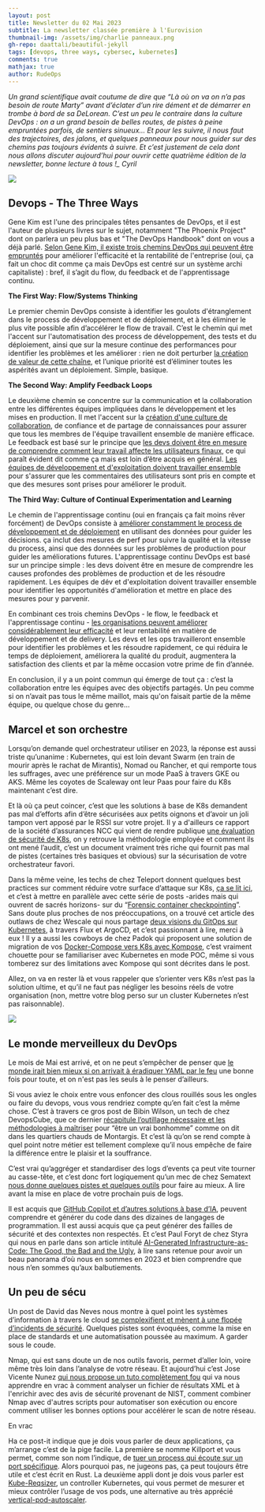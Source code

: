 ```yaml
---
layout: post
title: Newsletter du 02 Mai 2023
subtitle: La newsletter classée première à l'Eurovision	
thumbnail-img: /assets/img/charlie panneaux.png
gh-repo: daattali/beautiful-jekyll
tags: [devops, three ways, cybersec, kubernetes]
comments: true
mathjax: true
author: RudeOps
---
```



*Un grand scientifique avait coutume de dire que “Là où on va on n’a pas besoin de route Marty” avant d’éclater d’un rire dément et de démarrer en trombe à bord de sa DeLorean. C’est un peu le contraire dans la culture DevOps : on a un grand besoin de belles routes, de pistes à peine empruntées parfois, de sentiers sinueux… Et pour les suivre, il nous faut des trajectoires, des jalons, et quelques panneaux pour nous guider sur des chemins pas toujours évidents à suivre. Et c’est justement de cela dont nous allons discuter aujourd’hui pour ouvrir cette quatrième édition de la newsletter, bonne lecture à tous !_
_Cyril_*  
  
  

![](https://storage.mlcdn.com/account_image/325165/1ZpZlI9wTqe1L8YIbcvXBNomd5BDwFQBfD72ru1g.png)

## Devops - The Three Ways

Gene Kim est l'une des principales têtes pensantes de DevOps, et il est l'auteur de plusieurs livres sur le sujet, notamment "The Phoenix Project" dont on parlera un peu plus bas et "The DevOps Handbook" dont on vous a déjà parlé.  [Selon Gene Kim, il existe trois chemins DevOps qui peuvent être empruntés](https://itrevolution.com/articles/the-three-ways-principles-underpinning-devops/)  pour améliorer l'efficacité et la rentabilité de l'entreprise (oui, ça fait un choc dit comme ça mais DevOps est centré sur un système archi capitaliste) : bref, il s’agit du flow, du feedback et de l'apprentissage continu.  

**The First Way: Flow/Systems Thinking**

Le premier chemin DevOps consiste à identifier les goulots d'étranglement dans le process de développement et de déploiement, et à les éliminer le plus vite possible afin d’accélérer le flow de travail. C’est le chemin qui met l'accent sur l'automatisation des process de développement, des tests et du déploiement, ainsi que sur la mesure continue des performances pour identifier les problèmes et les améliorer : rien ne doit perturber [la création de valeur de cette chaîne](https://linearb.io/blog/value-stream-mapping-devops/), et l’unique priorité est d’éliminer toutes les aspérités avant un déploiement. Simple, basique.

**The Second Way: Amplify Feedback Loops**

Le deuxième chemin se concentre sur la communication et la collaboration entre les différentes équipes impliquées dans le développement et les mises en production. Il met l'accent sur la  [création d'une culture de collaboration](https://medium.com/@antweiss/understanding-feedback-loops-in-devops-e93b92b74bd1), de confiance et de partage de connaissances pour assurer que tous les membres de l'équipe travaillent ensemble de manière efficace. Le feedback est basé sur le principe que  [les devs doivent être en mesure de comprendre comment leur travail affecte les utilisateurs finaux](https://beautytmr.com/five-benefits-of-making-your-developers-talk-with-your-end-users-8a73b3ffe1f7), ce qui paraît évident dit comme ça mais est loin d’être acquis en général.  [Les équipes de développement et d'exploitation doivent travailler ensemble](https://www.devopsdigest.com/dev-and-ops-collaborate-1)  pour s'assurer que les commentaires des utilisateurs sont pris en compte et que des mesures sont prises pour améliorer le produit.

**The Third Way: Culture of Continual Experimentation and Learning**

Le chemin de l'apprentissage continu (oui en français ça fait moins rêver forcément) de DevOps consiste à  [améliorer constamment le process de développement et de déploiement](https://devops.com/learning-the-third-way-of-devops-continuous-improvement/)  en utilisant des données pour guider les décisions. ça inclut des mesures de perf pour suivre la qualité et la vitesse du process, ainsi que des données sur les problèmes de production pour guider les améliorations futures. L'apprentissage continu DevOps est basé sur un principe simple : les devs doivent être en mesure de comprendre les causes profondes des problèmes de production et de les résoudre rapidement. Les équipes de dév et d'exploitation doivent travailler ensemble pour identifier les opportunités d'amélioration et mettre en place des mesures pour y parvenir.

En combinant ces trois chemins DevOps - le flow, le feedback et l'apprentissage continu -  [les organisations peuvent améliorer considérablement leur efficacité](https://www.freshworks.com/freshservice/itsm/phoenix-project-three-ways-devops-blog/)  et leur rentabilité en matière de développement et de delivery. Les devs et les ops travailleront ensemble pour identifier les problèmes et les résoudre rapidement, ce qui réduira le temps de déploiement, améliorera la qualité du produit, augmentera la satisfaction des clients et par la même occasion votre prime de fin d’année.

En conclusion, il y a un point commun qui émerge de tout ça : c’est la collaboration entre les équipes avec des objectifs partagés. Un peu comme si on n’avait pas tous le même maillot, mais qu'on faisait partie de la même équipe, ou quelque chose du genre…  

## Marcel et son orchestre

Lorsqu’on demande quel orchestrateur utiliser en 2023, la réponse est aussi triste qu’unanime : Kubernetes, qui est loin devant Swarm (en train de mourir après le rachat de Mirantis), Nomad ou Rancher, et qui remporte tous les suffrages, avec une préférence sur un mode PaaS à travers GKE ou AKS. Même les coyotes de Scaleway ont leur Paas pour faire du K8s maintenant c’est dire.

Et là où ça peut coincer, c’est que les solutions à base de K8s demandent pas mal d’efforts afin d’être sécurisées aux petits oignons et d’avoir un joli tampon vert apposé par le RSSI sur votre projet. Il y a d'ailleurs ce rapport de la société d’assurances NCC qui vient de rendre publique  [une évaluation de sécurité de K8s](https://research.nccgroup.com/2023/04/17/public-report-kubernetes-1-24-security-audit/), on y retrouve la méthodologie employée et comment ils ont mené l’audit, c’est un document vraiment très riche qui fournit pas mal de pistes (certaines très basiques et obvious) sur la sécurisation de votre orchestrateur favori.

Dans la même veine, les techs de chez Teleport donnent quelques best practices sur comment réduire votre surface d’attaque sur K8s,  [ça se lit ici](https://goteleport.com/blog/how-to-hack-kubernetes/), et c’est à mettre en parallèle avec cette série de posts -arides mais qui ouvrent de sacrés horizons- sur du “[Forensic container checkpointing](https://kubernetes.io/blog/2023/03/10/forensic-container-analysis/)”. Sans doute plus proches de nos préoccupations, on a trouvé cet article des outlaws de chez Wescale qui nous partage  [deux visions du GitOps sur Kubernetes](https://blog.wescale.fr/flux-et-argocd-deux-visions-du-gitops-sur-kubernetes), à travers Flux et ArgoCD, et c’est passionnant à lire, merci à eux ! Il y a aussi les cowboys de chez Padok qui proposent une solution de migration de vos  [Docker-Compose vers K8s avec Kompose](https://www.padok.fr/blog/migration-kubernetes-kompose), c’est vraiment chouette pour se familiariser avec Kubernetes en mode POC, même si vous tomberez sur des limitations avec Kompose qui sont décrites dans le post.

Allez, on va en rester là et vous rappeler que s’orienter vers K8s n’est pas la solution ultime, et qu’il ne faut pas négliger les besoins réels de votre organisation (non, mettre votre blog perso sur un cluster Kubernetes n’est pas raisonnable).  

![](https://storage.mlcdn.com/account_image/325165/JTq8ZXUd64cDPRpTEYzekQWFj1twB15vF0fqgCbX.png)

## Le monde merveilleux du DevOps

Le mois de Mai est arrivé, et on ne peut s’empêcher de penser que  [le monde irait bien mieux si on arrivait à éradiquer YAML par le feu](https://ruudvanasseldonk.com/2023/01/11/the-yaml-document-from-hell)  une bonne fois pour toute, et on n'est pas les seuls à le penser d’ailleurs.

Si vous aviez le choix entre vous enfoncer des clous rouillés sous les ongles ou faire du devops, vous vous rendriez compte qu’en fait c’est la même chose. C’est à travers ce gros post de Bibin Wilson, un tech de chez DevopsCube, que ce dernier  [récapitule l’outillage nécessaire et les méthodologies à maîtriser](https://devopscube.com/become-devops-engineer/)  pour “être un vrai bonhomme” comme on dit dans les quartiers chauds de Montargis. Et c’est là qu’on se rend compte à quel point notre métier est tellement complexe qu’il nous empêche de faire la différence entre le plaisir et la souffrance.

C’est vrai qu’aggréger et standardiser des logs d’events ça peut vite tourner au casse-tête, et c’est donc fort logiquement qu’un mec de chez Sematext  [nous donne quelques pistes et quelques outils](https://sematext.com/blog/log-aggregation/)  pour faire au mieux. A lire avant la mise en place de votre prochain puis de logs.

Il est acquis que  [GitHub Copilot et d’autres solutions à base d’IA](https://medium.com/sopra-steria-norge/github-copilot-vs-amazon-codewhisperer-327c1e358d26), peuvent comprendre et générer du code dans des dizaines de langages de programmation. Il est aussi acquis que ça peut générer des failles de sécurité et des contextes non respectés. Et c’est Paul Foryt de chez Styra qui nous en parle dans son article intitulé  [AI-Generated Infrastructure-as-Code: The Good, the Bad and the Ugly](https://www.styra.com/blog/ai-generated-infrastructure-as-code-the-good-the-bad-and-the-ugly/), à lire sans retenue pour avoir un beau panorama d’où nous en sommes en 2023 et bien comprendre que nous n’en sommes qu’aux balbutiements.  

## Un peu de sécu

Un post de David das Neves nous montre à quel point les systèmes d’information à travers le cloud  [se complexifient et mènent à une flopée d’incidents de sécurité](https://www.linkedin.com/pulse/cloud-burning-brightly-david-das-neves/). Quelques pistes sont évoquées, comme la mise en place de standards et une automatisation poussée au maximum. A garder sous le coude.

Nmap, qui est sans doute un de nos outils favoris, permet d’aller loin, voire même très loin dans l’analyse de votre réseau. Et aujourd’hui c’est Jose Vicente Nunez  [qui nous propose un tuto complètement fou](https://www.freecodecamp.org/news/enhance-nmap-with-python/)  qui va nous apprendre en vrac à comment analyser un fichier de résultats XML et à l'enrichir avec des avis de sécurité provenant de NIST, comment combiner Nmap avec d'autres scripts pour automatiser son exécution ou encore comment utiliser les bonnes options pour accélérer le scan de notre réseau.

En vrac

Ha ce post-it indique que je dois vous parler de deux applications, ça m’arrange c’est de la pige facile. La première se nomme Killport et vous permet, comme son nom l’indique, de  [tuer un process qui écoute sur un port spécifique](https://github.com/jkfran/killport). Alors pourquoi pas, ne jugeons pas, ça peut toujours être utile et c’est écrit en Rust. La deuxième appli dont je dois vous parler est  [Kube-Reqsizer](https://github.com/jatalocks/kube-reqsizer), un controller Kubernetes, qui vous permet de mesurer et mieux contrôler l’usage de vos pods, une alternative au très apprécié  [vertical-pod-autoscaler](https://github.com/kubernetes/autoscaler/tree/master/vertical-pod-autoscaler).